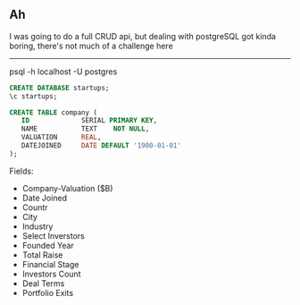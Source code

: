 ## Ah
I was going to do a full CRUD api, but dealing with postgreSQL got kinda boring, there's not much of a challenge here

---

psql -h localhost -U postgres
```sql
CREATE DATABASE startups;
\c startups;

CREATE TABLE company (
   ID             SERIAL PRIMARY KEY,
   NAME           TEXT    NOT NULL,
   VALUATION      REAL,
   DATEJOINED	  DATE DEFAULT '1900-01-01'
);
```

Fields:
- Company-Valuation ($B)
- Date Joined
- Countr 
- City
- Industry
- Select Inverstors 
- Founded Year 
- Total Raise 
- Financial Stage 
- Investors Count 
- Deal Terms 
- Portfolio Exits
